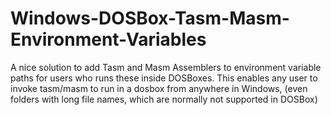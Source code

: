 # Windows-DOSBox-Tasm-Masm-Environment-Variables
A nice solution to add Tasm and Masm Assemblers to environment variable paths for users who runs these inside DOSBoxes. This enables any user to invoke tasm/masm to run in a dosbox from anywhere in Windows, (even folders with long file names, which are normally not supported in DOSBox)
